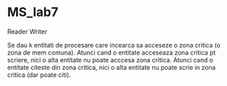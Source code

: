 # MS_lab7

Reader Writer

Se dau k entitati de procesare care incearca sa acceseze o zona critica (o zona de mem comuna). Atunci cand o entitate acceseaza zona critica pt scriere, nici o alta entitate nu poate acccesa zona critica. Atunci cand o entitate citeste din zona critica, nici o alta entitate nu poate scrie in zona critica (dar poate citi). 
